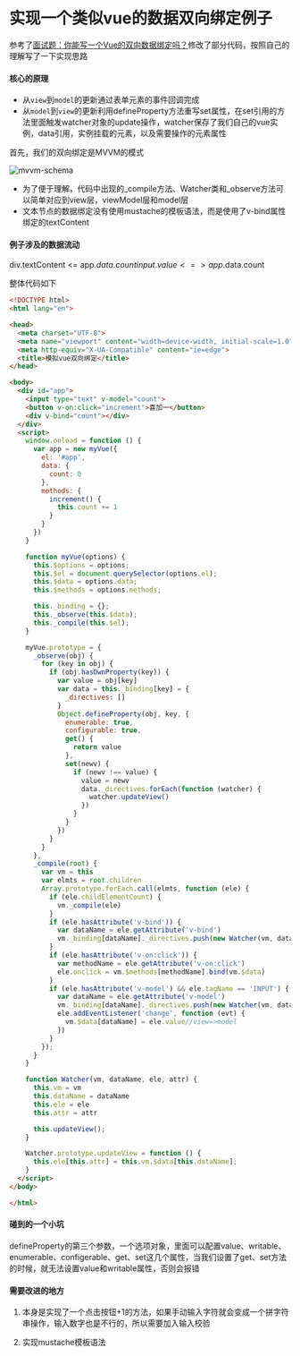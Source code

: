 实现一个类似vue的数据双向绑定例子
===

参考了[面试题：你能写一个Vue的双向数据绑定吗？](https://segmentfault.com/a/1190000014274840)修改了部分代码，按照自己的理解写了一下实现思路

#### **核心的原理**
* 从`view`到`model`的更新通过表单元素的事件回调完成
* 从`model`到`view`的更新利用defineProperty方法重写set属性，在set引用的方法里面触发watcher对象的update操作，watcher保存了我们自己的vue实例，data引用，实例挂载的元素，以及需要操作的元素属性

首先，我们的双向绑定是MVVM的模式

![mvvm-schema]({{site.baseurl}}/img/mvvm-schema.png)

* 为了便于理解，代码中出现的_compile方法、Watcher类和_observe方法可以简单对应到view层，viewModel层和model层
* 文本节点的数据绑定没有使用mustache的模板语法，而是使用了v-bind属性绑定的textContent

#### **例子涉及的数据流动**
div.textContent <= app.$data.count
input.value <=> app.$data.count

整体代码如下


```html
<!DOCTYPE html>
<html lang="en">

<head>
  <meta charset="UTF-8">
  <meta name="viewport" content="width=device-width, initial-scale=1.0">
  <meta http-equiv="X-UA-Compatible" content="ie=edge">
  <title>模拟vue双向绑定</title>
</head>

<body>
  <div id="app">
    <input type="text" v-model="count">
    <button v-on:click="increment">喜加一</button>
    <div v-bind="count"></div>
  </div>
  <script>
    window.onload = function () {
      var app = new myVue({
        el: '#app',
        data: {
          count: 0
        },
        methods: {
          increment() {
            this.count += 1
          }
        }
      })
    }

    function myVue(options) {
      this.$options = options;
      this.$el = document.querySelector(options.el);
      this.$data = options.data;
      this.$methods = options.methods;

      this._binding = {};
      this._observe(this.$data);
      this._compile(this.$el);
    }

    myVue.prototype = {
      _observe(obj) {
        for (key in obj) {
          if (obj.hasOwnProperty(key)) {
            var value = obj[key]
            var data = this._binding[key] = {
              _directives: []
            }
            Object.defineProperty(obj, key, {
              enumerable: true,
              configurable: true,
              get() {
                return value
              },
              set(newv) {
                if (newv !== value) {
                  value = newv
                  data._directives.forEach(function (watcher) {
                    watcher.updateView()
                  })
                }
              }
            })
          }
        }
      },
      _compile(root) {
        var vm = this
        var elmts = root.children
        Array.prototype.forEach.call(elmts, function (ele) {
          if (ele.childElementCount) {
            vm._compile(ele)
          }
          if (ele.hasAttribute('v-bind')) {
            var dataName = ele.getAttribute('v-bind')
            vm._binding[dataName]._directives.push(new Watcher(vm, dataName, ele, 'textContent'))//modal=>view
          }
          if (ele.hasAttribute('v-on:click')) {
            var methodName = ele.getAttribute('v-on:click')
            ele.onclick = vm.$methods[methodName].bind(vm.$data)
          }
          if (ele.hasAttribute('v-model') && ele.tagName == 'INPUT') {
            var dataName = ele.getAttribute('v-model')
            vm._binding[dataName]._directives.push(new Watcher(vm, dataName, ele, 'value'))//modal=>view
            ele.addEventListener('change', function (evt) {
              vm.$data[dataName] = ele.value//view=>model
            })
          }
        });
      }
    }

    function Watcher(vm, dataName, ele, attr) {
      this.vm = vm
      this.dataName = dataName
      this.ele = ele
      this.attr = attr

      this.updateView();
    }

    Watcher.prototype.updateView = function () {
      this.ele[this.attr] = this.vm.$data[this.dataName];
    }
  </script>
</body>

</html>
```

#### **碰到的一个小坑**

defineProperty的第三个参数，一个选项对象，里面可以配置value、writable、enumerable、configerable、get、set这几个属性，当我们设置了get、set方法的时候，就无法设置value和writable属性，否则会报错

#### **需要改进的地方**

1. 本身是实现了一个点击按钮+1的方法，如果手动输入字符就会变成一个拼字符串操作，输入数字也是不行的，所以需要加入输入校验

2. 实现mustache模板语法